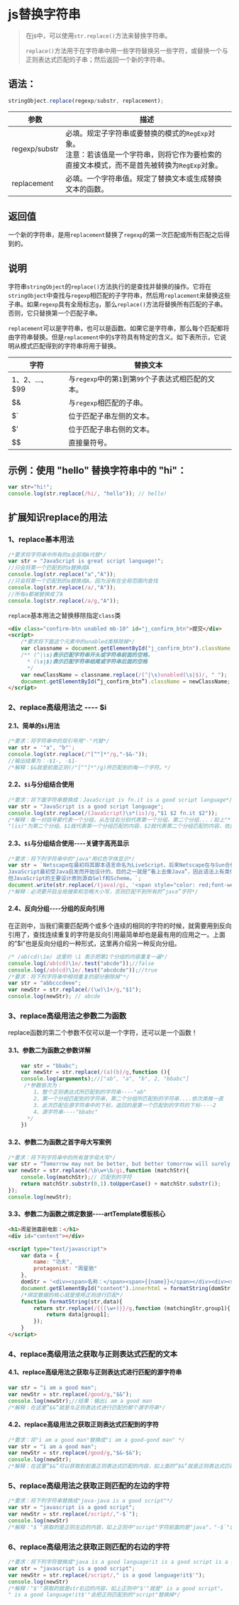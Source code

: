 # js替换字符串

> 在js中，可以使用`str.replace()`方法来替换字符串。
>
> `replace()`方法用于在字符串中用一些字符替换另一些字符，或替换一个与正则表达式匹配的子串；然后返回一个新的字符串。

## 语法：

```js
stringObject.replace(regexp/substr, replacement);
```

| 参数          | 描述                                                         |
| ------------- | ------------------------------------------------------------ |
| regexp/substr | 必填。规定子字符串或要替换的模式的`RegExp`对象。<br />注意：若该值是一个字符串，则将它作为要检索的直接文本模式，而不是首先被转换为`RegExp`对象。 |
| replacement   | 必填。一个字符串值。规定了替换文本或生成替换文本的函数。     |

## 返回值

一个新的字符串，是用`replacement`替换了`regexp`的第一次匹配或所有匹配之后得到的。

## 说明

字符串`stringObject`的`replace()`方法执行的是查找并替换的操作。它将在`stringObject`中查找与`regexp`相匹配的子字符串，然后用`replacement`来替换这些子串。如果`regexp`具有全局标志`g`，那么`replace()`方法将替换所有匹配的子串。否则，它只替换第一个匹配子串。

`replacement`可以是字符串，也可以是函数。如果它是字符串，那么每个匹配都将由字符串替换。但是`replacement`中的`$`字符具有特定的含义。如下表所示，它说明从模式匹配得到的字符串将用于替换。

| 字符             | 替换文本                                            |
| ---------------- | --------------------------------------------------- |
| $1、$2、...、$99 | 与`regexp`中的第`1`到第`99`个子表达式相匹配的文本。 |
| $&               | 与`regexp`相匹配的子串。                            |
| $`               | 位于匹配子串左侧的文本。                            |
| $'               | 位于匹配子串右侧的文本。                            |
| $$               | 直接量符号。                                        |

## 示例：使用 "hello" 替换字符串中的 "hi"：

```js
var str="hi!";
console.log(str.replace(/hi/, "hello")); // hello!
```

## 扩展知识replace的用法

### 1、replace基本用法

```js
/*要求将字符串中所有的a全部用A代替*/
var str = "JavaScript is great script language!";
//只会将第一个匹配到的a替换成A
console.log(str.replace("a","A"));
//只会将第一个匹配到的a替换成A。因为没有在全局范围内查找
console.log(str.replace(/a/,"A"));
//所有a都被替换成了A
console.log(str.replace(/a/g,"A"));
```

`replace`基本用法之替换移除指定`class`类

```html
<div class="confirm-btn unabled mb-10" id="j_confirm_btn">提交</div>
<script>
    /*要求将下面这个元素中的unabled类移除掉*/
	var classname = document.getElementById("j_confirm_btn").className;
	/** (^|\s)表示匹配字符串开头或字符串前面的空格，
	  * (\s|$)表示匹配字符串结尾或字符串后面的空格
	  */
	var newClassName = classname.replace(/(^|\s)unabled(\s|$)/, " ");
	document.getElementById(“j_confirm_btn”).className = newClassName;
</script>
```

### 2、replace高级用法之 ---- $i

#### 2.1、简单的`$i`用法

```js
/*要求：将字符串中的双引号用"-"代替*/
var str = '"a", "b"';
console.log(str.replace(/"[^"]*"/g,"-$&-"));
//输出结果为：-$1-, -$1-
/*解释：$&就是前面正则(/"[^"]*"/g)所匹配到的每一个字符。*/
```

#### 2.2、`$i`与分组结合使用

```js
/*要求：将下面字符串替换成：JavaScript is fn.it is a good script language*/
var str = "JavaScript is a good script language";
console.log(str.replace(/(JavaScript)\s*(is)/g,"$1 $2 fn.it $2"));
/*解释：每一对括号都代表一个分组，从左往右分别代表第一个分组，第二个分组...；如上"*(JavaScript)"为第一个分组，
"(is)"为第二个分组。$1就代表第一个分组匹配的内容，$2就代表第二个分组匹配的内容，依此类推...*/
```

#### 2.3、`$i`与分组结合使用----关键字高亮显示

```js
/*要求：将下列字符串中的"java"用红色字体显示*/
var str = `Netscape在最初将其脚本语言命名为LiveScript，后来Netscape在与Sun合作之后将其改名为JavaScript。
JavaScript最初受Java启发而开始设计的，目的之一就是“看上去像Java”，因此语法上有类似之处，一些名称和命名规范也借自Java。
但JavaScript的主要设计原则源自Self和Scheme。`;
document.write(str.replace(/(java)/gi, '<span style="color: red;font-weight: 800;">$1</span>'));
/*解释：必须要开启全局搜索和忽略大小写，否则匹配不到所有的”java”字符*/
```

#### 2.4、反向分组----分组的反向引用

在正则中，当我们需要匹配两个或多个连续的相同的字符的时候，就需要用到反向引用了，查找连续重复的字符是反向引用最简单却也是最有用的应用之一。上面的”$i”也是反向分组的一种形式，这里再介绍另一种反向分组。

```js
/* /ab(cd)\1e/ 这里的 \1 表示把第1个分组的内容重复一遍*/
console.log(/ab(cd)\1e/.test("abcde"));//false
console.log(/ab(cd)\1e/.test("abcdcde"));//true
/*要求：将下列字符串中相领重复的部分删除掉"*/
var str = "abbcccdeee";
var newStr = str.replace(/(\w)\1+/g,"$1");
console.log(newStr); // abcde
```

### 3、replace高级用法之参数二为函数

replace函数的第二个参数不仅可以是一个字符，还可以是一个函数！

#### 3.1、参数二为函数之参数详解

```js
    var str = "bbabc";
    var newStr = str.replace(/(a)(b)/g,function (){
    console.log(arguments);//["ab", "a", "b", 2, "bbabc"]
     /*参数依次为：
        1、整个正则表达式所匹配到的字符串----"ab"
        2、第一个分组匹配到的字符串，第二个分组所匹配到的字符串....依次类推一直            到最后一个分组----"a，b"
        3、此次匹配在源字符串中的下标，返回的是第一个匹配到的字符的下标----2
        4、源字符串----"bbabc"
      */
    })
```

#### 3.2、参数二为函数之首字母大写案例

```js
/*要求：将下列字符串中的所有首字母大写*/
var str = "Tomorrow may not be better, but better tomorrow will surely come!";
var newStr = str.replace(/\b\w+\b/gi,function (matchStr){
    console.log(matchStr);// 匹配到的字符
    return matchStr.substr(0,1).toUpperCase() + matchStr.substr(1);
});
console.log(newStr);
```

#### 3.3、参数二为函数之绑定数据----artTemplate模板核心

```html
<h1>周星驰喜剧电影：</h1>
<div id="content"></div>

<script type="text/javascript">
    var data = {
        name: "功夫",
        protagonist: "周星驰"
    },
    domStr = '<div><span>名称：</span><span>{{name}}</span></div><div><span>导演：</span><span>{{protagonist}}</span> </div>';
    document.getElementById("content").innerhtml = formatString(domStr,data);
    /*绑定数据的核心就是使用正则进行匹配*/
    function formatString(str,data){
        return str.replace(/{{(\w+)}}/g,function (matchingStr,group1){
            return data[group1];
        });
    }
</script>
```

### 4、replace高级用法之获取与正则表达式匹配的文本

#### 4.1、replace高级用法之获取与正则表达式进行匹配的源字符串

```js
var str = "i am a good man";
var newStr = str.replace(/good/g,"$&");
console.log(newStr);//结果：输出i am a good man
/*解释：在这里”$&”就是与正则表达式进行匹配的那个源字符串*/
```

#### 4.2、replace高级用法之获取正则表达式匹配到的字符

```js
/*要求：将"i am a good man"替换成"i am a good-gond man" */
var str = "i am a good man";
var newStr = str.replace(/good/g,"$&-$&");
console.log(newStr);
/*解释：在这里”$&”可以获取到前面正则表达式匹配的内容，如上面的”$&”就是正则表达式匹配到的”good”*/
```

### 5、replace高级用法之获取正则匹配的左边的字符

```js
/*要求：将下列字符串替换成"java-java is a good script"*/
var str = "javascript is a good script";
var newStr = str.replace(/script/,"-$`");
console.log(newStr)
/*解释："$`"获取的是正则左边的内容，如上正则中"script"字符前面的是"java"，"-$`"就是"-java"，"-$`"会把script替换掉。*/
```

### 6、replace高级用法之获取正则匹配的右边的字符

```js
/*要求：将下列字符替换成"java is a good language!it is a good script is a good script"*/
var str = "javascript is a good script";
var newStr = str.replace(/script/," is a good language!it$'");
console.log(newStr)
/*解释："$'"获取的就是str右边的内容，如上正则中"$'"就是" is a good script"。
" is a good language!it$'"会把正则匹配到的"script"替换掉*/
```

